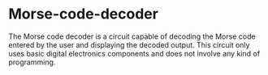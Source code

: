 # Morse-code-decoder
The Morse code decoder is a circuit capable of decoding the Morse code entered by the user and displaying the decoded output. This circuit only uses basic digital electronics components and does not involve any kind of programming.
